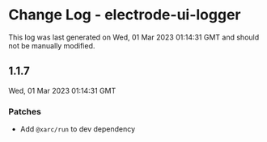 # Change Log - electrode-ui-logger

This log was last generated on Wed, 01 Mar 2023 01:14:31 GMT and should not be manually modified.

## 1.1.7
Wed, 01 Mar 2023 01:14:31 GMT

### Patches

- Add `@xarc/run` to dev dependency

